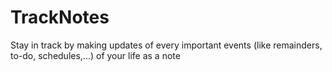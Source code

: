 # TrackNotes
Stay in track by making updates of every important events (like remainders, to-do, schedules,...) of your life as a note
